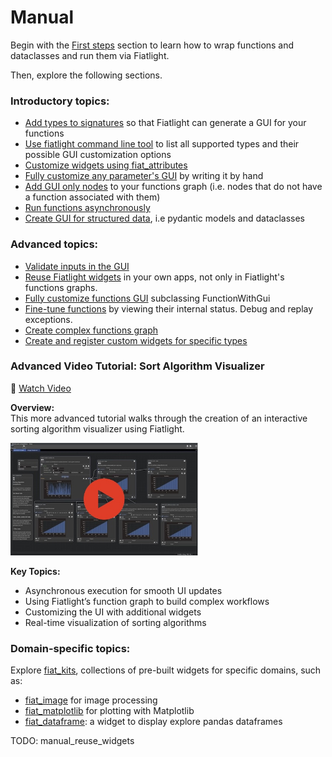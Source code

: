 Manual
======

Begin with the [First steps](manual_first) section to learn how to wrap functions and dataclasses and run them via Fiatlight.

Then, explore the following sections.

### Introductory topics:
* [Add types to signatures](manual_function.ipynb#typed-signatures) so that Fiatlight can generate a GUI for your functions
* [Use fiatlight command line tool](manual_cli) to list all supported types and their possible GUI customization options
* [Customize widgets using fiat_attributes](manual_fiat_attributes)
* [Fully customize any parameter's GUI](manual_function.ipynb#handwriting-the-gui) by writing it by hand
* [Add GUI only nodes](manual_gui_node) to your functions graph (i.e. nodes that do not have a function associated with them)
* [Run functions asynchronously](manual_function.ipynb#controlling-function-execution)
* [Create GUI for structured data](manual_dataclass_models), i.e pydantic models and dataclasses

### Advanced topics:
* [Validate inputs in the GUI](manual_validation)
* [Reuse Fiatlight widgets](manual_reuse_widgets)  in your own apps, not only in Fiatlight's functions graphs.
* [Fully customize functions GUI](manual_function.ipynb#sub-class-functionwithgui)
 subclassing FunctionWithGui
* [Fine-tune functions](manual_tuning) by viewing their internal status. Debug and replay exceptions.
* [Create complex functions graph](manual_functions_graph)
* [Create and register custom widgets for specific types](manual_custom)


### Advanced Video Tutorial: Sort Algorithm Visualizer  
🔗 [Watch Video](https://share.descript.com/view/oBub1WN28bX)  

**Overview:**  
This more advanced tutorial walks through the creation of an interactive sorting algorithm visualizer using Fiatlight.  

<a href="https://share.descript.com/view/oBub1WN28bX" target="_blank">
<img src="_static/images/video_fl_sort.jpg" width="300" />
</a>

**Key Topics:**  
- Asynchronous execution for smooth UI updates  
- Using Fiatlight’s function graph to build complex workflows  
- Customizing the UI with additional widgets
- Real-time visualization of sorting algorithms  

### Domain-specific topics:
Explore [fiat_kits](fiat_kits), collections of pre-built widgets for specific domains, such as:
* [fiat_image](fiat_image) for image processing
* [fiat_matplotlib](fiat_matplotlib) for plotting with Matplotlib
* [fiat_dataframe](fiat_dataframe): a widget to display explore pandas dataframes

TODO:
manual_reuse_widgets
